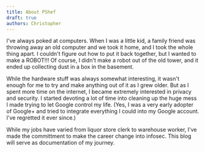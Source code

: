 ```yaml
---
title: About PShef
draft: true
authors: Christopher
---
```

I've always poked at computers. When I was a little kid, a family friend was throwing away an old computer and we took it home, and I took the whole thing apart. I couldn't figure out how to put it back together, but I wanted to make a ROBOT!!! Of course, I didn't make a robot out of the old tower, and it ended up collecting dust in a box in the basement.

While the hardware stuff was always somewhat interesting, it wasn't enough for me to try and make anything out of it as I grew older. But as I spent more time on the internet, I became extremely interested in privacy and security. I started devoting a lot of time into cleaning up the huge mess I made trying to let Google control my life. (Yes, I was a very early adopter of Google+ and tried to integrate everything I could into my Google account. I've regretted it ever since.)

While my jobs have varied from liquor store clerk to warehouse worker, I've made the committment to make the career change into infosec. This blog will serve as documentation of my journey. 

